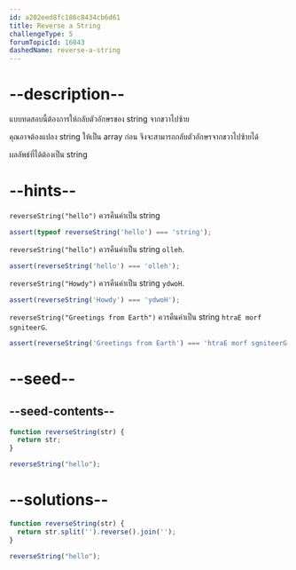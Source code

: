 ```yaml
---
id: a202eed8fc186c8434cb6d61
title: Reverse a String
challengeType: 5
forumTopicId: 16043
dashedName: reverse-a-string
---
```


# --description--

แบบทดสอบนี้ต้องการให้กลับตัวอักษรของ string จากขวาไปซ้าย

คุณอาจต้องแปลง string ให้เป็น array ก่อน จึงจะสามารถกลับตัวอักษรจากขวาไปซ้ายได้

ผลลัพธ์ที่ได้ต้องเป็น string

# --hints--

`reverseString("hello")` ควรคืนค่าเป็น string

```js
assert(typeof reverseString('hello') === 'string');
```

`reverseString("hello")` ควรคืนค่าเป็น string `olleh`.

```js
assert(reverseString('hello') === 'olleh');
```

`reverseString("Howdy")` ควรคืนค่าเป็น string `ydwoH`.

```js
assert(reverseString('Howdy') === 'ydwoH');
```

`reverseString("Greetings from Earth")` ควรคืนค่าเป็น string `htraE morf sgniteerG`.

```js
assert(reverseString('Greetings from Earth') === 'htraE morf sgniteerG');
```

# --seed--

## --seed-contents--

```js
function reverseString(str) {
  return str;
}

reverseString("hello");
```

# --solutions--

```js
function reverseString(str) {
  return str.split('').reverse().join('');
}

reverseString("hello");
```
